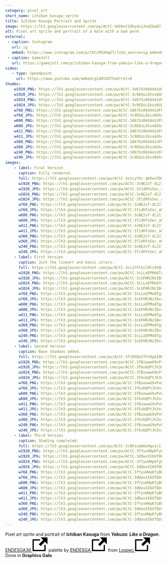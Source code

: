 ```yaml
---
category: pixel_art
short_name: ichiban_kasuga_sprite
title: Ichiban Kasuga Portrait and Sprite
image: https://lh3.googleusercontent.com/pw/ACtC-3dVHst29ky4x1Jo4ZAa87iXlpEQ6nVJP0mafQjqvhKlGzFySW0oxraDTsutRZRnHCOBy-mU8C5B-4U4zX_RkByeSc7WrF4Cb18jzA7imjfJBXZyBrXF3jssNppfEzEAQK6ULSdH3AXC-UmRvPomr6xP=w1200-h630-no?authuser=0
alt: Pixel art sprite and portrait of a male with a bad perm
external:
 - caption: Instagram
   url: ig
   embed: https://www.instagram.com/p/CKCcMSXHqE7/?utm_source=ig_embed&amp;utm_campaign=loading
 - caption: GameJolt
   url: https://gamejolt.com/p/ichiban-kasuga-from-yakuza-like-a-dragon-big-fan-of-the-series-a-s6kw7qix
video:
   - type: Speedpaint
     url: https://www.youtube.com/embed/gId8tOXT5oU?rel=0
thumbs:
    w1920_PNG: https://lh3.googleusercontent.com/pw/ACtC-3d67Xz0kO44iUFhrBzr24xae_hq4rk-vHFZEdpXKSlXoKZenpLMkt_wIPmp8dxeOBbe8weF4zxvFDcfawkhUhZQNE1MJP4TGlyqqCFHdf5jg_ebE3OXXU3I8BJ8KsERBFWe8gnTD6wPOq04Ixc_3dJs=w355
    w1920_JPG: https://lh3.googleusercontent.com/pw/ACtC-3c9EQsLEksx6GhocZfyjCGEhYeNg1BQonp9cGg1mUlKa7dnU3sETEUkqOtulQgvTy79-TQ3wOTeVYJ0pbaxDFW7TLbBkSOduyZ9s2rR2-Cz5l59K8xsfZc0UQiS1iGP2ZCYG3iHN3LNnxlMRgfu0Uqj=w355
    w1024_PNG: https://lh3.googleusercontent.com/pw/ACtC-3d67Xz0kO44iUFhrBzr24xae_hq4rk-vHFZEdpXKSlXoKZenpLMkt_wIPmp8dxeOBbe8weF4zxvFDcfawkhUhZQNE1MJP4TGlyqqCFHdf5jg_ebE3OXXU3I8BJ8KsERBFWe8gnTD6wPOq04Ixc_3dJs=w284
    w1024_JPG: https://lh3.googleusercontent.com/pw/ACtC-3c9EQsLEksx6GhocZfyjCGEhYeNg1BQonp9cGg1mUlKa7dnU3sETEUkqOtulQgvTy79-TQ3wOTeVYJ0pbaxDFW7TLbBkSOduyZ9s2rR2-Cz5l59K8xsfZc0UQiS1iGP2ZCYG3iHN3LNnxlMRgfu0Uqj=w284
    w768_PNG: https://lh3.googleusercontent.com/pw/ACtC-3d67Xz0kO44iUFhrBzr24xae_hq4rk-vHFZEdpXKSlXoKZenpLMkt_wIPmp8dxeOBbe8weF4zxvFDcfawkhUhZQNE1MJP4TGlyqqCFHdf5jg_ebE3OXXU3I8BJ8KsERBFWe8gnTD6wPOq04Ixc_3dJs=w213
    w768_JPG: https://lh3.googleusercontent.com/pw/ACtC-3c9EQsLEksx6GhocZfyjCGEhYeNg1BQonp9cGg1mUlKa7dnU3sETEUkqOtulQgvTy79-TQ3wOTeVYJ0pbaxDFW7TLbBkSOduyZ9s2rR2-Cz5l59K8xsfZc0UQiS1iGP2ZCYG3iHN3LNnxlMRgfu0Uqj=w213
    w600_PNG: https://lh3.googleusercontent.com/pw/ACtC-3d67Xz0kO44iUFhrBzr24xae_hq4rk-vHFZEdpXKSlXoKZenpLMkt_wIPmp8dxeOBbe8weF4zxvFDcfawkhUhZQNE1MJP4TGlyqqCFHdf5jg_ebE3OXXU3I8BJ8KsERBFWe8gnTD6wPOq04Ixc_3dJs=w166
    w600_JPG: https://lh3.googleusercontent.com/pw/ACtC-3c9EQsLEksx6GhocZfyjCGEhYeNg1BQonp9cGg1mUlKa7dnU3sETEUkqOtulQgvTy79-TQ3wOTeVYJ0pbaxDFW7TLbBkSOduyZ9s2rR2-Cz5l59K8xsfZc0UQiS1iGP2ZCYG3iHN3LNnxlMRgfu0Uqj=w166
    w411_PNG: https://lh3.googleusercontent.com/pw/ACtC-3d67Xz0kO44iUFhrBzr24xae_hq4rk-vHFZEdpXKSlXoKZenpLMkt_wIPmp8dxeOBbe8weF4zxvFDcfawkhUhZQNE1MJP4TGlyqqCFHdf5jg_ebE3OXXU3I8BJ8KsERBFWe8gnTD6wPOq04Ixc_3dJs=w114
    w411_JPG: https://lh3.googleusercontent.com/pw/ACtC-3c9EQsLEksx6GhocZfyjCGEhYeNg1BQonp9cGg1mUlKa7dnU3sETEUkqOtulQgvTy79-TQ3wOTeVYJ0pbaxDFW7TLbBkSOduyZ9s2rR2-Cz5l59K8xsfZc0UQiS1iGP2ZCYG3iHN3LNnxlMRgfu0Uqj=w114
    w360_PNG: https://lh3.googleusercontent.com/pw/ACtC-3d67Xz0kO44iUFhrBzr24xae_hq4rk-vHFZEdpXKSlXoKZenpLMkt_wIPmp8dxeOBbe8weF4zxvFDcfawkhUhZQNE1MJP4TGlyqqCFHdf5jg_ebE3OXXU3I8BJ8KsERBFWe8gnTD6wPOq04Ixc_3dJs=w100
    w360_JPG: https://lh3.googleusercontent.com/pw/ACtC-3c9EQsLEksx6GhocZfyjCGEhYeNg1BQonp9cGg1mUlKa7dnU3sETEUkqOtulQgvTy79-TQ3wOTeVYJ0pbaxDFW7TLbBkSOduyZ9s2rR2-Cz5l59K8xsfZc0UQiS1iGP2ZCYG3iHN3LNnxlMRgfu0Uqj=w100
    w240_PNG: https://lh3.googleusercontent.com/pw/ACtC-3d67Xz0kO44iUFhrBzr24xae_hq4rk-vHFZEdpXKSlXoKZenpLMkt_wIPmp8dxeOBbe8weF4zxvFDcfawkhUhZQNE1MJP4TGlyqqCFHdf5jg_ebE3OXXU3I8BJ8KsERBFWe8gnTD6wPOq04Ixc_3dJs=w66
    w240_JPG: https://lh3.googleusercontent.com/pw/ACtC-3c9EQsLEksx6GhocZfyjCGEhYeNg1BQonp9cGg1mUlKa7dnU3sETEUkqOtulQgvTy79-TQ3wOTeVYJ0pbaxDFW7TLbBkSOduyZ9s2rR2-Cz5l59K8xsfZc0UQiS1iGP2ZCYG3iHN3LNnxlMRgfu0Uqj=w66
images:
    - label: Final Version
      caption: Fully rendered.
      full: https://lh3.googleusercontent.com/pw/ACtC-3e1cyYOc-qKOeufDQI-jhHS4EluyNuf0AEU5t7GOiG8ys0X-AJZN3gPUZ4kEDH8u_LM5Z7IDGEinrLHCRD8sNB6YyjWS4KybsvDtLingT-rZ7S7QYHlM7n6PjoSglNi5i9uvdv40Pmwtu6H3aSe1QCy=w1080
      w1920_PNG: https://lh3.googleusercontent.com/pw/ACtC-3cNE2xT-dL21TFKZPdthBfP23LUw9Lbf8Z5yByZsbhukDUmv8r6Woin_FyEBfmZeo-gRNB7TQs9m2s-nL5_nbGzgPJyj2GF-cKqL8sNUozb5hfPkW7GU63lyPriWqK-KOtuiiz6M4QOeKe3Qakt3r2D=w850
      w1920_JPG: https://lh3.googleusercontent.com/pw/ACtC-3fidHfoSec_aNhzMy2Gtt2Z_AUHNht13d_mBQbMm_mMfHD1HjY74SMMyyNDmjso7GIFXuNMNNemAKAc9tG4EClBPJTqMUBfRcG08ijGXkGHCRSRO7jiSKYsJhmLMSAuf853cHXAOglt_JTDV6nulMue=w850
      w1024_PNG: https://lh3.googleusercontent.com/pw/ACtC-3cNE2xT-dL21TFKZPdthBfP23LUw9Lbf8Z5yByZsbhukDUmv8r6Woin_FyEBfmZeo-gRNB7TQs9m2s-nL5_nbGzgPJyj2GF-cKqL8sNUozb5hfPkW7GU63lyPriWqK-KOtuiiz6M4QOeKe3Qakt3r2D=w711
      w1024_JPG: https://lh3.googleusercontent.com/pw/ACtC-3fidHfoSec_aNhzMy2Gtt2Z_AUHNht13d_mBQbMm_mMfHD1HjY74SMMyyNDmjso7GIFXuNMNNemAKAc9tG4EClBPJTqMUBfRcG08ijGXkGHCRSRO7jiSKYsJhmLMSAuf853cHXAOglt_JTDV6nulMue=w711
      w768_PNG: https://lh3.googleusercontent.com/pw/ACtC-3cNE2xT-dL21TFKZPdthBfP23LUw9Lbf8Z5yByZsbhukDUmv8r6Woin_FyEBfmZeo-gRNB7TQs9m2s-nL5_nbGzgPJyj2GF-cKqL8sNUozb5hfPkW7GU63lyPriWqK-KOtuiiz6M4QOeKe3Qakt3r2D=w533
      w768_JPG: https://lh3.googleusercontent.com/pw/ACtC-3fidHfoSec_aNhzMy2Gtt2Z_AUHNht13d_mBQbMm_mMfHD1HjY74SMMyyNDmjso7GIFXuNMNNemAKAc9tG4EClBPJTqMUBfRcG08ijGXkGHCRSRO7jiSKYsJhmLMSAuf853cHXAOglt_JTDV6nulMue=w533
      w600_PNG: https://lh3.googleusercontent.com/pw/ACtC-3cNE2xT-dL21TFKZPdthBfP23LUw9Lbf8Z5yByZsbhukDUmv8r6Woin_FyEBfmZeo-gRNB7TQs9m2s-nL5_nbGzgPJyj2GF-cKqL8sNUozb5hfPkW7GU63lyPriWqK-KOtuiiz6M4QOeKe3Qakt3r2D=w416
      w600_JPG: https://lh3.googleusercontent.com/pw/ACtC-3fidHfoSec_aNhzMy2Gtt2Z_AUHNht13d_mBQbMm_mMfHD1HjY74SMMyyNDmjso7GIFXuNMNNemAKAc9tG4EClBPJTqMUBfRcG08ijGXkGHCRSRO7jiSKYsJhmLMSAuf853cHXAOglt_JTDV6nulMue=w416
      w411_PNG: https://lh3.googleusercontent.com/pw/ACtC-3cNE2xT-dL21TFKZPdthBfP23LUw9Lbf8Z5yByZsbhukDUmv8r6Woin_FyEBfmZeo-gRNB7TQs9m2s-nL5_nbGzgPJyj2GF-cKqL8sNUozb5hfPkW7GU63lyPriWqK-KOtuiiz6M4QOeKe3Qakt3r2D=w285
      w411_JPG: https://lh3.googleusercontent.com/pw/ACtC-3fidHfoSec_aNhzMy2Gtt2Z_AUHNht13d_mBQbMm_mMfHD1HjY74SMMyyNDmjso7GIFXuNMNNemAKAc9tG4EClBPJTqMUBfRcG08ijGXkGHCRSRO7jiSKYsJhmLMSAuf853cHXAOglt_JTDV6nulMue=w285
      w360_PNG: https://lh3.googleusercontent.com/pw/ACtC-3cNE2xT-dL21TFKZPdthBfP23LUw9Lbf8Z5yByZsbhukDUmv8r6Woin_FyEBfmZeo-gRNB7TQs9m2s-nL5_nbGzgPJyj2GF-cKqL8sNUozb5hfPkW7GU63lyPriWqK-KOtuiiz6M4QOeKe3Qakt3r2D=w250
      w360_JPG: https://lh3.googleusercontent.com/pw/ACtC-3fidHfoSec_aNhzMy2Gtt2Z_AUHNht13d_mBQbMm_mMfHD1HjY74SMMyyNDmjso7GIFXuNMNNemAKAc9tG4EClBPJTqMUBfRcG08ijGXkGHCRSRO7jiSKYsJhmLMSAuf853cHXAOglt_JTDV6nulMue=w250
      w240_PNG: https://lh3.googleusercontent.com/pw/ACtC-3cNE2xT-dL21TFKZPdthBfP23LUw9Lbf8Z5yByZsbhukDUmv8r6Woin_FyEBfmZeo-gRNB7TQs9m2s-nL5_nbGzgPJyj2GF-cKqL8sNUozb5hfPkW7GU63lyPriWqK-KOtuiiz6M4QOeKe3Qakt3r2D=w166
      w240_JPG: https://lh3.googleusercontent.com/pw/ACtC-3fidHfoSec_aNhzMy2Gtt2Z_AUHNht13d_mBQbMm_mMfHD1HjY74SMMyyNDmjso7GIFXuNMNNemAKAc9tG4EClBPJTqMUBfRcG08ijGXkGHCRSRO7jiSKYsJhmLMSAuf853cHXAOglt_JTDV6nulMue=w166
    - label: First Version
      caption: Just the lineart and basic colors.
      full: https://lh3.googleusercontent.com/pw/ACtC-3ci1fFt5ilMlc9YQZ8JIdzWB84J_OIGW3ysjxyGRRrUrKZNS8IUq4gV7XRfYWq8H1JsxhygcnDL_FL5-sHDQ-N5k9as_5StoekXNpmSaW8tZ6B17N1IJSdCAguLT7fauhmxrct_C5BDqlDF_3wiZMP-=w1080
      w1920_PNG: https://lh3.googleusercontent.com/pw/ACtC-3cLLoEPMo6TgaUbcLX8GnPSIBqfmMtzYLV8-zXeaVaJB6O7mV7USuxPt2upsW7iMfa373C0EKHUDFF5RPZbczF_LS9kobmXWgRA18gOM0UhN0y6qNXJAkuc_QtCeOAGP6sAIXi_NyoSVlYmqZTOZ_d5=w850
      w1920_JPG: https://lh3.googleusercontent.com/pw/ACtC-3cGFHRJNzIBvrfosEsGkpnZ9adZgU-ONlSdGAXatCXwwGU1U7jE1HhmBs_D8lrytk2syzxdOjKWwOS5U4ib3QpubrbZLCgGYLaPcNDOv_dClPwKhiIOS3TY1BsiZU0WTXCLfCJF6Ms6OrEvMU3Zcdce=w850
      w1024_PNG: https://lh3.googleusercontent.com/pw/ACtC-3cLLoEPMo6TgaUbcLX8GnPSIBqfmMtzYLV8-zXeaVaJB6O7mV7USuxPt2upsW7iMfa373C0EKHUDFF5RPZbczF_LS9kobmXWgRA18gOM0UhN0y6qNXJAkuc_QtCeOAGP6sAIXi_NyoSVlYmqZTOZ_d5=w711
      w1024_JPG: https://lh3.googleusercontent.com/pw/ACtC-3cGFHRJNzIBvrfosEsGkpnZ9adZgU-ONlSdGAXatCXwwGU1U7jE1HhmBs_D8lrytk2syzxdOjKWwOS5U4ib3QpubrbZLCgGYLaPcNDOv_dClPwKhiIOS3TY1BsiZU0WTXCLfCJF6Ms6OrEvMU3Zcdce=w711
      w768_PNG: https://lh3.googleusercontent.com/pw/ACtC-3cLLoEPMo6TgaUbcLX8GnPSIBqfmMtzYLV8-zXeaVaJB6O7mV7USuxPt2upsW7iMfa373C0EKHUDFF5RPZbczF_LS9kobmXWgRA18gOM0UhN0y6qNXJAkuc_QtCeOAGP6sAIXi_NyoSVlYmqZTOZ_d5=w533
      w768_JPG: https://lh3.googleusercontent.com/pw/ACtC-3cGFHRJNzIBvrfosEsGkpnZ9adZgU-ONlSdGAXatCXwwGU1U7jE1HhmBs_D8lrytk2syzxdOjKWwOS5U4ib3QpubrbZLCgGYLaPcNDOv_dClPwKhiIOS3TY1BsiZU0WTXCLfCJF6Ms6OrEvMU3Zcdce=w533
      w600_PNG: https://lh3.googleusercontent.com/pw/ACtC-3cLLoEPMo6TgaUbcLX8GnPSIBqfmMtzYLV8-zXeaVaJB6O7mV7USuxPt2upsW7iMfa373C0EKHUDFF5RPZbczF_LS9kobmXWgRA18gOM0UhN0y6qNXJAkuc_QtCeOAGP6sAIXi_NyoSVlYmqZTOZ_d5=w416
      w600_JPG: https://lh3.googleusercontent.com/pw/ACtC-3cGFHRJNzIBvrfosEsGkpnZ9adZgU-ONlSdGAXatCXwwGU1U7jE1HhmBs_D8lrytk2syzxdOjKWwOS5U4ib3QpubrbZLCgGYLaPcNDOv_dClPwKhiIOS3TY1BsiZU0WTXCLfCJF6Ms6OrEvMU3Zcdce=w416
      w411_PNG: https://lh3.googleusercontent.com/pw/ACtC-3cLLoEPMo6TgaUbcLX8GnPSIBqfmMtzYLV8-zXeaVaJB6O7mV7USuxPt2upsW7iMfa373C0EKHUDFF5RPZbczF_LS9kobmXWgRA18gOM0UhN0y6qNXJAkuc_QtCeOAGP6sAIXi_NyoSVlYmqZTOZ_d5=w285
      w411_JPG: https://lh3.googleusercontent.com/pw/ACtC-3cGFHRJNzIBvrfosEsGkpnZ9adZgU-ONlSdGAXatCXwwGU1U7jE1HhmBs_D8lrytk2syzxdOjKWwOS5U4ib3QpubrbZLCgGYLaPcNDOv_dClPwKhiIOS3TY1BsiZU0WTXCLfCJF6Ms6OrEvMU3Zcdce=w285
      w360_PNG: https://lh3.googleusercontent.com/pw/ACtC-3cLLoEPMo6TgaUbcLX8GnPSIBqfmMtzYLV8-zXeaVaJB6O7mV7USuxPt2upsW7iMfa373C0EKHUDFF5RPZbczF_LS9kobmXWgRA18gOM0UhN0y6qNXJAkuc_QtCeOAGP6sAIXi_NyoSVlYmqZTOZ_d5=w250
      w360_JPG: https://lh3.googleusercontent.com/pw/ACtC-3cGFHRJNzIBvrfosEsGkpnZ9adZgU-ONlSdGAXatCXwwGU1U7jE1HhmBs_D8lrytk2syzxdOjKWwOS5U4ib3QpubrbZLCgGYLaPcNDOv_dClPwKhiIOS3TY1BsiZU0WTXCLfCJF6Ms6OrEvMU3Zcdce=w250
      w240_PNG: https://lh3.googleusercontent.com/pw/ACtC-3cLLoEPMo6TgaUbcLX8GnPSIBqfmMtzYLV8-zXeaVaJB6O7mV7USuxPt2upsW7iMfa373C0EKHUDFF5RPZbczF_LS9kobmXWgRA18gOM0UhN0y6qNXJAkuc_QtCeOAGP6sAIXi_NyoSVlYmqZTOZ_d5=w166
      w240_JPG: https://lh3.googleusercontent.com/pw/ACtC-3cGFHRJNzIBvrfosEsGkpnZ9adZgU-ONlSdGAXatCXwwGU1U7jE1HhmBs_D8lrytk2syzxdOjKWwOS5U4ib3QpubrbZLCgGYLaPcNDOv_dClPwKhiIOS3TY1BsiZU0WTXCLfCJF6Ms6OrEvMU3Zcdce=w166
    - label: Second Version
      caption: Base shadows added.
      full: https://lh3.googleusercontent.com/pw/ACtC-3f1EKQxV7Fn9p6I8RDvwrwFNx8prjXIAi3x4DlqXAkmzWEK6JP10lWZf1ht7Sa84rhzWec5YrZItJeeAKimqnusW_XyYF_a4g1A3Zi15gbwbbUWiRufHBwDWUdmi2YvkiHRcG_tbYY9fwfgJ9NdZFAD=w1080
      w1920_PNG: https://lh3.googleusercontent.com/pw/ACtC-3fBiewwG9vPvUuA9d30zN44GYJeSFVaylib7Gk2ks7JxFhvcvJvGK2t7xzHBgoJN-DnurC4Z6X3eCqXNIzNiOhn3U6D9pVsFVAZkKwtGcKgGnaCX8tlP09fcjN40f6Rh46DMYRMSSHwARiESgA_u7yM=w850
      w1920_JPG: https://lh3.googleusercontent.com/pw/ACtC-3fGvbQPtJh3nzRv7-OiZeJ_e3_eQ9l_qeo31vY3x73575QaV83cTlY9rq_9Wqx7ZZstCWuHX2QcagGLhzxQT6P5pZUoVaxvEV5sLKwCHu7zIlpj5mUUpkVQMV0RpEyCufOaYw3iFiEV2wIAKrgJXNeX=w850
      w1024_PNG: https://lh3.googleusercontent.com/pw/ACtC-3fBiewwG9vPvUuA9d30zN44GYJeSFVaylib7Gk2ks7JxFhvcvJvGK2t7xzHBgoJN-DnurC4Z6X3eCqXNIzNiOhn3U6D9pVsFVAZkKwtGcKgGnaCX8tlP09fcjN40f6Rh46DMYRMSSHwARiESgA_u7yM=w711
      w1024_JPG: https://lh3.googleusercontent.com/pw/ACtC-3fGvbQPtJh3nzRv7-OiZeJ_e3_eQ9l_qeo31vY3x73575QaV83cTlY9rq_9Wqx7ZZstCWuHX2QcagGLhzxQT6P5pZUoVaxvEV5sLKwCHu7zIlpj5mUUpkVQMV0RpEyCufOaYw3iFiEV2wIAKrgJXNeX=w711
      w768_PNG: https://lh3.googleusercontent.com/pw/ACtC-3fBiewwG9vPvUuA9d30zN44GYJeSFVaylib7Gk2ks7JxFhvcvJvGK2t7xzHBgoJN-DnurC4Z6X3eCqXNIzNiOhn3U6D9pVsFVAZkKwtGcKgGnaCX8tlP09fcjN40f6Rh46DMYRMSSHwARiESgA_u7yM=w533
      w768_JPG: https://lh3.googleusercontent.com/pw/ACtC-3fGvbQPtJh3nzRv7-OiZeJ_e3_eQ9l_qeo31vY3x73575QaV83cTlY9rq_9Wqx7ZZstCWuHX2QcagGLhzxQT6P5pZUoVaxvEV5sLKwCHu7zIlpj5mUUpkVQMV0RpEyCufOaYw3iFiEV2wIAKrgJXNeX=w533
      w600_PNG: https://lh3.googleusercontent.com/pw/ACtC-3fBiewwG9vPvUuA9d30zN44GYJeSFVaylib7Gk2ks7JxFhvcvJvGK2t7xzHBgoJN-DnurC4Z6X3eCqXNIzNiOhn3U6D9pVsFVAZkKwtGcKgGnaCX8tlP09fcjN40f6Rh46DMYRMSSHwARiESgA_u7yM=w416
      w600_JPG: https://lh3.googleusercontent.com/pw/ACtC-3fGvbQPtJh3nzRv7-OiZeJ_e3_eQ9l_qeo31vY3x73575QaV83cTlY9rq_9Wqx7ZZstCWuHX2QcagGLhzxQT6P5pZUoVaxvEV5sLKwCHu7zIlpj5mUUpkVQMV0RpEyCufOaYw3iFiEV2wIAKrgJXNeX=w416
      w411_PNG: https://lh3.googleusercontent.com/pw/ACtC-3fBiewwG9vPvUuA9d30zN44GYJeSFVaylib7Gk2ks7JxFhvcvJvGK2t7xzHBgoJN-DnurC4Z6X3eCqXNIzNiOhn3U6D9pVsFVAZkKwtGcKgGnaCX8tlP09fcjN40f6Rh46DMYRMSSHwARiESgA_u7yM=w285
      w411_JPG: https://lh3.googleusercontent.com/pw/ACtC-3fGvbQPtJh3nzRv7-OiZeJ_e3_eQ9l_qeo31vY3x73575QaV83cTlY9rq_9Wqx7ZZstCWuHX2QcagGLhzxQT6P5pZUoVaxvEV5sLKwCHu7zIlpj5mUUpkVQMV0RpEyCufOaYw3iFiEV2wIAKrgJXNeX=w285
      w360_PNG: https://lh3.googleusercontent.com/pw/ACtC-3fBiewwG9vPvUuA9d30zN44GYJeSFVaylib7Gk2ks7JxFhvcvJvGK2t7xzHBgoJN-DnurC4Z6X3eCqXNIzNiOhn3U6D9pVsFVAZkKwtGcKgGnaCX8tlP09fcjN40f6Rh46DMYRMSSHwARiESgA_u7yM=w250
      w360_JPG: https://lh3.googleusercontent.com/pw/ACtC-3fGvbQPtJh3nzRv7-OiZeJ_e3_eQ9l_qeo31vY3x73575QaV83cTlY9rq_9Wqx7ZZstCWuHX2QcagGLhzxQT6P5pZUoVaxvEV5sLKwCHu7zIlpj5mUUpkVQMV0RpEyCufOaYw3iFiEV2wIAKrgJXNeX=w250
      w240_PNG: https://lh3.googleusercontent.com/pw/ACtC-3fBiewwG9vPvUuA9d30zN44GYJeSFVaylib7Gk2ks7JxFhvcvJvGK2t7xzHBgoJN-DnurC4Z6X3eCqXNIzNiOhn3U6D9pVsFVAZkKwtGcKgGnaCX8tlP09fcjN40f6Rh46DMYRMSSHwARiESgA_u7yM=w166
      w240_JPG: https://lh3.googleusercontent.com/pw/ACtC-3fGvbQPtJh3nzRv7-OiZeJ_e3_eQ9l_qeo31vY3x73575QaV83cTlY9rq_9Wqx7ZZstCWuHX2QcagGLhzxQT6P5pZUoVaxvEV5sLKwCHu7zIlpj5mUUpkVQMV0RpEyCufOaYw3iFiEV2wIAKrgJXNeX=w166
    - label: Third Version
      caption: Shading completed.
      full: https://lh3.googleusercontent.com/pw/ACtC-3c0b1udmOxHgoic1frgHwaPQk_wKBdH9Go_bEkNPwYRW6OSoD7KxlcP8-S_NtKodmBYJnOKyO9wikDK1ihu0xoLuUsOkhNxkV9weg6kM1KqTJQWYHKzISLGzc6fD40aOn9kUd2xEve1ft62KeqQInXU=w1080
      w1920_PNG: https://lh3.googleusercontent.com/pw/ACtC-3fYyvHHpKfyBFe7Qh5ePiJV9qbzbLH-4WBYl67gskdeN7_ejVEcaMJ4YKjC44LaF0Ld0G4F1t4bsLhBR5wV_6gr1SnFSDNn7iPfu9e66wbyNkQbOshUxVf3UO0we0Z7B47DVL-6yRF2-9r4NpYFptif=w850
      w1920_JPG: https://lh3.googleusercontent.com/pw/ACtC-3dDwsXI6UTQUrAx1gmXvNwbJ1fGXZ0FR_IsaNPbmAzpHMKLfsQMfF0KMrpTqlLwOO1ggTriuE3lv9lHaTgVjcqJXwzAgMXDm5AzDyN7bh36oetYWqFH-ESupJ6Oeo3q29RQ0Hkh5uZNH6Eek2Gcli4T=w850
      w1024_PNG: https://lh3.googleusercontent.com/pw/ACtC-3fYyvHHpKfyBFe7Qh5ePiJV9qbzbLH-4WBYl67gskdeN7_ejVEcaMJ4YKjC44LaF0Ld0G4F1t4bsLhBR5wV_6gr1SnFSDNn7iPfu9e66wbyNkQbOshUxVf3UO0we0Z7B47DVL-6yRF2-9r4NpYFptif=w711
      w1024_JPG: https://lh3.googleusercontent.com/pw/ACtC-3dDwsXI6UTQUrAx1gmXvNwbJ1fGXZ0FR_IsaNPbmAzpHMKLfsQMfF0KMrpTqlLwOO1ggTriuE3lv9lHaTgVjcqJXwzAgMXDm5AzDyN7bh36oetYWqFH-ESupJ6Oeo3q29RQ0Hkh5uZNH6Eek2Gcli4T=w711
      w768_PNG: https://lh3.googleusercontent.com/pw/ACtC-3fYyvHHpKfyBFe7Qh5ePiJV9qbzbLH-4WBYl67gskdeN7_ejVEcaMJ4YKjC44LaF0Ld0G4F1t4bsLhBR5wV_6gr1SnFSDNn7iPfu9e66wbyNkQbOshUxVf3UO0we0Z7B47DVL-6yRF2-9r4NpYFptif=w533
      w768_JPG: https://lh3.googleusercontent.com/pw/ACtC-3dDwsXI6UTQUrAx1gmXvNwbJ1fGXZ0FR_IsaNPbmAzpHMKLfsQMfF0KMrpTqlLwOO1ggTriuE3lv9lHaTgVjcqJXwzAgMXDm5AzDyN7bh36oetYWqFH-ESupJ6Oeo3q29RQ0Hkh5uZNH6Eek2Gcli4T=w533
      w600_PNG: https://lh3.googleusercontent.com/pw/ACtC-3fYyvHHpKfyBFe7Qh5ePiJV9qbzbLH-4WBYl67gskdeN7_ejVEcaMJ4YKjC44LaF0Ld0G4F1t4bsLhBR5wV_6gr1SnFSDNn7iPfu9e66wbyNkQbOshUxVf3UO0we0Z7B47DVL-6yRF2-9r4NpYFptif=w416
      w600_JPG: https://lh3.googleusercontent.com/pw/ACtC-3dDwsXI6UTQUrAx1gmXvNwbJ1fGXZ0FR_IsaNPbmAzpHMKLfsQMfF0KMrpTqlLwOO1ggTriuE3lv9lHaTgVjcqJXwzAgMXDm5AzDyN7bh36oetYWqFH-ESupJ6Oeo3q29RQ0Hkh5uZNH6Eek2Gcli4T=w416
      w411_PNG: https://lh3.googleusercontent.com/pw/ACtC-3fYyvHHpKfyBFe7Qh5ePiJV9qbzbLH-4WBYl67gskdeN7_ejVEcaMJ4YKjC44LaF0Ld0G4F1t4bsLhBR5wV_6gr1SnFSDNn7iPfu9e66wbyNkQbOshUxVf3UO0we0Z7B47DVL-6yRF2-9r4NpYFptif=w285
      w411_JPG: https://lh3.googleusercontent.com/pw/ACtC-3dDwsXI6UTQUrAx1gmXvNwbJ1fGXZ0FR_IsaNPbmAzpHMKLfsQMfF0KMrpTqlLwOO1ggTriuE3lv9lHaTgVjcqJXwzAgMXDm5AzDyN7bh36oetYWqFH-ESupJ6Oeo3q29RQ0Hkh5uZNH6Eek2Gcli4T=w285
      w360_PNG: https://lh3.googleusercontent.com/pw/ACtC-3fYyvHHpKfyBFe7Qh5ePiJV9qbzbLH-4WBYl67gskdeN7_ejVEcaMJ4YKjC44LaF0Ld0G4F1t4bsLhBR5wV_6gr1SnFSDNn7iPfu9e66wbyNkQbOshUxVf3UO0we0Z7B47DVL-6yRF2-9r4NpYFptif=w250
      w360_JPG: https://lh3.googleusercontent.com/pw/ACtC-3dDwsXI6UTQUrAx1gmXvNwbJ1fGXZ0FR_IsaNPbmAzpHMKLfsQMfF0KMrpTqlLwOO1ggTriuE3lv9lHaTgVjcqJXwzAgMXDm5AzDyN7bh36oetYWqFH-ESupJ6Oeo3q29RQ0Hkh5uZNH6Eek2Gcli4T=w250
      w240_PNG: https://lh3.googleusercontent.com/pw/ACtC-3fYyvHHpKfyBFe7Qh5ePiJV9qbzbLH-4WBYl67gskdeN7_ejVEcaMJ4YKjC44LaF0Ld0G4F1t4bsLhBR5wV_6gr1SnFSDNn7iPfu9e66wbyNkQbOshUxVf3UO0we0Z7B47DVL-6yRF2-9r4NpYFptif=w166
      w240_JPG: https://lh3.googleusercontent.com/pw/ACtC-3dDwsXI6UTQUrAx1gmXvNwbJ1fGXZ0FR_IsaNPbmAzpHMKLfsQMfF0KMrpTqlLwOO1ggTriuE3lv9lHaTgVjcqJXwzAgMXDm5AzDyN7bh36oetYWqFH-ESupJ6Oeo3q29RQ0Hkh5uZNH6Eek2Gcli4T=w166
---
```


Pixel art sprite and portrait of **Ichiban Kasuga** from ***Yakuza: Like a Dragon***.  
[ENDESGA36 <img src="/assets/images/icons/external.svg" alt="External Link" class="external-icon">](https://lospec.com/palette-list/endesga-36) palette by [ENDESGA <img src="/assets/images/icons/external.svg" alt="External Link" class="external-icon">](https://lospec.com/endesga) from [Lospec <img src="/assets/images/icons/external.svg" alt="External Link" class="external-icon">](https://lospec.com/).  
Done in **Graphics Gale**.
